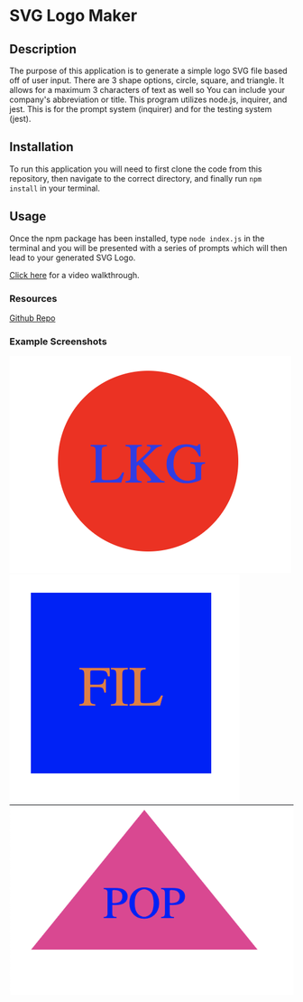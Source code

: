 # SVG Logo Maker
## Description
The purpose of this application is to generate a simple logo SVG file based off of user input. There are 3 shape options, circle, square, and triangle. It allows for a maximum 3 characters of text as well so You can include your company's abbreviation or title. This program utilizes node.js, inquirer, and jest. This is for the prompt system (inquirer) and for the testing system (jest).
## Installation
To run this application you will need to first clone the code from this repository, then navigate to the correct directory, and finally run `npm install` in your terminal.
## Usage
Once the npm package has been installed, type `node index.js` in the terminal and you will be presented with a series of prompts which will then lead to your generated SVG Logo.

[Click here](./images/walkthrough.mp4) for a video walkthrough.
### Resources
[Github Repo](https://github.com/cdgonzo23)

### Example Screenshots
![Circle Example Screenshot](./images/screenshot_circle.png)
![Square Example Screenshot](./images/screenshot_square.png)
![Triangle Example Screenshot](./images/screenshot_triangle.png)
